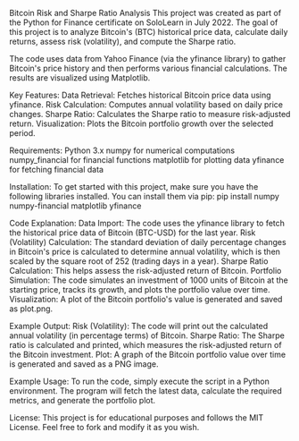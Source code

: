 Bitcoin Risk and Sharpe Ratio Analysis
This project was created as part of the Python for Finance certificate on SoloLearn in July 2022. 
The goal of this project is to analyze Bitcoin's (BTC) historical price data, calculate daily returns, assess risk (volatility), and compute the Sharpe ratio.

The code uses data from Yahoo Finance (via the yfinance library) to gather Bitcoin's price history and then performs various financial calculations. 
The results are visualized using Matplotlib.

Key Features:
  Data Retrieval: Fetches historical Bitcoin price data using yfinance.
  Risk Calculation: Computes annual volatility based on daily price changes.
  Sharpe Ratio: Calculates the Sharpe ratio to measure risk-adjusted return.
  Visualization: Plots the Bitcoin portfolio growth over the selected period.
  
Requirements:
  Python 3.x
  numpy for numerical computations
  numpy_financial for financial functions
  matplotlib for plotting data
  yfinance for fetching financial data

Installation:
To get started with this project, make sure you have the following libraries installed. You can install them via pip:
  pip install numpy numpy-financial matplotlib yfinance

Code Explanation:
  Data Import: The code uses the yfinance library to fetch the historical price data of Bitcoin (BTC-USD) for the last year.
  Risk (Volatility) Calculation: The standard deviation of daily percentage changes in Bitcoin's price is calculated to determine annual volatility, 
  which is then scaled by the square root of 252 (trading days in a year).
  Sharpe Ratio Calculation: This helps assess the risk-adjusted return of Bitcoin.
  Portfolio Simulation: The code simulates an investment of 1000 units of Bitcoin at the starting price, tracks its growth, and plots the portfolio value over time.
  Visualization: A plot of the Bitcoin portfolio's value is generated and saved as plot.png.

Example Output:
  Risk (Volatility): The code will print out the calculated annual volatility (in percentage terms) of Bitcoin.
  Sharpe Ratio: The Sharpe ratio is calculated and printed, which measures the risk-adjusted return of the Bitcoin investment.
  Plot: A graph of the Bitcoin portfolio value over time is generated and saved as a PNG image.

Example Usage:
  To run the code, simply execute the script in a Python environment. The program will fetch the latest data, calculate the required metrics, and generate the portfolio plot.

License:
This project is for educational purposes and follows the MIT License. Feel free to fork and modify it as you wish.

